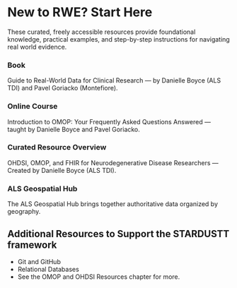 # New to RWE? Start Here

These curated, freely accessible resources provide foundational knowledge, practical examples, and step-by-step instructions for navigating real world evidence.

### Book
Guide to Real-World Data for Clinical Research — by Danielle Boyce (ALS TDI) and Pavel Goriacko (Montefiore).

### Online Course
Introduction to OMOP: Your Frequently Asked Questions Answered — taught by Danielle Boyce and Pavel Goriacko.

### Curated Resource Overview
OHDSI, OMOP, and FHIR for Neurodegenerative Disease Researchers — Created by Danielle Boyce (ALS TDI).

### ALS Geospatial Hub
The ALS Geospatial Hub brings together authoritative data organized by geography.

## Additional Resources to Support the STARDUSTT framework
- Git and GitHub
- Relational Databases
- See the OMOP and OHDSI Resources chapter for more.
